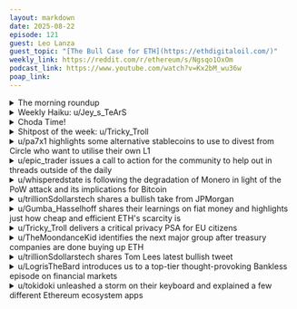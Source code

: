 ```yaml
---
layout: markdown
date: 2025-08-22
episode: 121
guest: Leo Lanza
guest_topic: "[The Bull Case for ETH](https://ethdigitaloil.com/)"
weekly_link: https://reddit.com/r/ethereum/s/Ngsqo1OxOm
podcast_link: https://www.youtube.com/watch?v=Kx2bM_wu36w
poap_link: 
---
```



<details markdown=1>
<summary>The morning roundup</summary>
[View on Reddit →](https://reddit.com/r/ethereum/comments/1mwxjkf/comment/na0uyhc/)

[u/FrenktheTank](https://reddit.com/u/FrenktheTank)

> Ethereum

[u/Gumpa-Bucky](https://reddit.com/u/Gumpa-Bucky)

> $4,283 and headed for greatness

[u/alexiskef](https://reddit.com/u/alexiskef)

> 0.038

</details>
<details markdown=1>
<summary>Weekly Haiku: u/Jey_s_TeArS</summary>
[View on Reddit →](https://reddit.com/r/ethereum/comments/1mw1tq5/comment/n9yir1v/)

*Come back to your roots,*

*We grow strong from our disputes,*

*Embracing our doots.*

</details>
<details markdown=1>
<summary>Choda Time!</summary>
[View on Reddit →](https://reddit.com/r/ethereum/comments/1mw1tq5/comment/n9yi4oy/)

༼ つ ◕_◕ ༽つ ETH TAKE MY ENERGY ༼ つ ◕_◕ ༽つ

</details>
<details markdown=1>
<summary>Shitpost of the week: u/Tricky_Troll</summary>
[View on Reddit →](https://reddit.com/r/ethereum/comments/1mqo2qc/daily_general_discussion_august_15_2025/n8toj7n/)

I hereby announce my intention for my company to buy 5% of the ETH supply. Now give me money so I can buy all this ETH.

Woah, that actually worked?!

</details>
<details markdown=1>
<summary>u/pa7x1 highlights some alternative stablecoins to use to divest from Circle who want to utilise their own L1</summary>
[View on Reddit →](https://reddit.com/r/ethereum/comments/1mpr8di/daily_general_discussion_august_14_2025/n8m9e5r/)

If you have USDC or any other Circle minted stablecoins it's a very good moment to consider switching to an alternative that does not intend to migrate to a centralized DB with a bit blockchain buzzword handwaving. Here are some options:

BOLD (Liquity, pure DeFi)

mUSD (~~just announced~~ rumored future stablecoin by Consensys)

PYUSD (Paypal)

EURe/USDe (Monerium)

**This matters way more than you think.** The sooner we vote with our dollars the better.

---

hanniabu: Can't highlight that last line enough. They will try to vampure attack USDC liquidity on Ethereum and migrate it to their chain.

</details>
<details markdown=1>
<summary>u/epic_trader issues a call to action for the community to help out in threads outside of the daily</summary>
[View on Reddit →](https://reddit.com/r/ethereum/comments/1mpr8di/daily_general_discussion_august_14_2025/n8p2wlv/)

Just want to encourage people to visit the other threads on the main sub and comment going forward. There seems to be an increasing number of posts from people who are new to Ethereum and the quality of lots of the replies is garbage. Like so much misinformation and lack of basic understanding.

</details>
<details markdown=1>
<summary>u/whisperedstate is following the degradation of Monero in light of the PoW attack and its implications for Bitcoin</summary>
[View on Reddit →](https://reddit.com/r/ethereum/comments/1mqo2qc/daily_general_discussion_august_15_2025/n8w77df/)

Kraken now suspending Monero deposits/withdrawals. Pretty crazy to see real world attacks on PoW. We've all known here that it's always been inevitable, but this just shows that security degrades if it's not profitable to mine. A lot of people think Bitcoin is immune to this, but on the contrary, every 4 years this becomes more and more inevitable for Bitcoin too. Very bearish for PoW.

</details>
<details markdown=1>
<summary>u/trillionSdollarstech shares a bullish take from JPMorgan</summary>
[View on Reddit →](https://reddit.com/r/ethereum/comments/1mqo2qc/daily_general_discussion_august_15_2025/n8uf6x8/)

> JPMORGAN ANALYSTS: "WE THINK ETHER $ETH IS EMERGING AS A DIRECT WAY TO GAIN EXPOSURE TO THE EXPECTED METEORIC GROWTH IN STABLECOINS AS THE ETHEREUM NETWORK HOSTS MOST OF THESE STABLECOIN ASSETS,"

<https://x.com/scottmelker/status/1956347647960474059>

</details>
<details markdown=1>
<summary>u/Gumba_Hasselhoff shares their learnings on fiat money and highlights just how cheap and efficient ETH's scarcity is</summary>
[View on Reddit →](https://reddit.com/r/ethereum/comments/1mrlbd6/daily_general_discussion_august_16_2025/n8z76ha/)

So I recently read a nice book by German game theorist and economist Christian Rieck called "Fürstengeld, Fiatgeld, Bitcoin" (Duke Money, Fiat Money, Bitcoin). Yes, it's written in German and no official translation exists.

I know Rieck from his Youtube and social media as a rational guy and liked some of his crypto takes I had heard so far, especially as he – coming from traditional finance –  is not particulary cought up in the exisiting narratives of the crypto world, while also not running into the kneejerk reactions against crypto that "normal" economists often do.

The book doesn't mention ETH, and Bitcoin actually not that much either, it's mostly cleaning up with misconceptions about fiat money, that are *very* rampart in crypto circles.

This is not a summary, just a bunch of things which he wrote that I found to be insightful. I'm gonna make multiple parts out of it to keep the size in check (this is part 1). Everything in \[square brackets\] is not from the book but my personal interpretation or from additional research.

**Modern fiat money is the result of two major forces:**

* The historically original function of money is to **mark debt relationships** between people, which quickly changed from individual debt contracts to standardized units, because this fungibility unlocks *enormous* economic efficiency
* This **standardization needs a consensus**, which historically inevitably meant an **authority** like an aristocrat (the duke from the book title), later a central bank, and these days now **decentralisation of this consensus is possible**
* **Scarecity** isn't a first order property of money, it's only adopted because enforcement by legal means alone of legitimacy of money is an *insanely hard* problem, so the adoption of hard limits tends to emerge.
   * **Without scarecity** (like gold backing) illegitimate printing of money would be easy (both for third party forgers and the money emitting authority itself)
   * **Scarecity implies a cost** that has to be carried by someone. If consequently you need gold coins for an entire economy to run on, the work for producing/minting/buying gold coins has to be put in, which at this scale is obviously extremely expensive. Or in other words, it's a lot of work that could have been put into something directly productive instead.
      * \[Proof of stake is historically low in it's production and running cost, although costs are not zero\]

**In conclusion:**

1. **Difficult enforcement** of the legitimacy of money **pushes towards scarecity based** **money**
2. The **cost of scarecity** **pushes away from a scarecity based system**

This resulted in moving from one side to the other and back in this spectrum, for pretty much all of human history; a dynamic I hadn't really grasped before reading the book.

In the modern era enforcement without scarecity has been more doable because of better legal systems, primarily including the separation of central bank and government (money emitter and seniorage profiteur in economic terms)

Which basically works until it doesn't, as seen in a bunch of (hyper)inflation szenarios in the modern era where the central bank happily played their part as government finacier. See also the recent (in historical terms) case of quantitative easing world wide, which is still – in effect – the central bank financing the government. Through more indirect means than before (driving costs for government bonds down by buying on the secondary market) but nontheless.

---

[View on Reddit →](https://reddit.com/r/ethereum/comments/1msi17h/daily_general_discussion_august_17_2025/n95rc54/)

Part 2 of interesting points from the book Fürstengeld, Fiatgeld, Bitcoin (Duke Money, Fiat Money, Bitcoin) by Christian Rieck:

**Misconceptions about fiat money:**

* **The name "fiat" money**: Translates to "Let it be!" or "Let it happen!" which is often portrayed in crypto circles as "happen by state decree", *which is wrong*. The term describes any transactors deciding to declare a debt relationship (i.e. A lends his car to B, they declare a debt relationship, if enforcement here is reliable, A can use the debt contract itself for transactions or as collateral. It functions in effect as fiat money.
* Fiat money is not the same as what Rieck calls **Fürstengeld (duke money)**, where an aristocrat both produces the money as a monopoly and profits by spending it himself (seigniorage). This type of money will reliably collapse in the long term because of misaligned incentives.
* The sum of money in circulation in a fiat money system is caused by economic activity alone (because it's all debt contracts) and **monetary inflation doesn't cause price inflation**. (Sounds counterintuitive at a glance, I know, but there are many examples where money supply has massively risen with population increase or increased productivity per person while price inflation was near zero.)
   * This is contrary to both scarcity based systems (where money is backed by scarcity, not by economic values) and duke money systems (where money isn't backed by anything). **In both of these, monetary inflation will lead to price inflation** pretty reliably.
   * So is the modern monetary system really fiat money? Generally yes, money always comes from debt relationships here, but the lines can start to blur towards duke money when that separation between central bank and government crumbles:
      * In quantitative easing, the central bank is indirectly lending to the government at lower than market rates, in other words, without expectation of getting the money back (because an efficient market rate is the same as the risk adjusted one). **The central bank is effectively financing the government, then leading to actual price inflation**.

**In conclusion:**

In a fiat money system, not the amount of money in circulation defines price inflation, **but the quality of lending does.**

If lending is not backed by real economic value, more money is now existent while real goods are the same as before -> prices go up.

---

[View on Reddit →](https://reddit.com/r/ethereum/comments/1mu98bh/daily_general_discussion_august_19_2025/n9kv4rp/)

Part 3 of interesting points from the book Fürstengeld, Fiatgeld, Bitcoin (Duke Money, Fiat Money, Bitcoin) by Christian Rieck:

**The goddam 2% inflation target that every economist ever agrees upon:**

I feel kinda dumb for this, but this is the first time I think I understood this one (I'll just say *inflation* when I mean *price inflation* here, same for *price deflation*).

The 2% target is generally seen as the sweet spot between low inflation and high inflation:

**Advantages of low inflation:**

* Too high inflation causes self-reinforcing collapse of the currency because no one wants to hold it, I mean, obviously

**Advantages of high inflation:**

* **Incentivizes spending** (also gets an "obviously")
* **Incentivizes lending** (that's the not so intuitive one)
   * For lending happening the **incentive to lend** and the **incentive to borrow** need to be there
   * **During inflation debt loses its value** over time and is easier to be paid back
   * In a deflationary environment, when the money must be paid back, at some point it will be worth more in real value than what was originally lent + an risk adjusted interest rate (+ some more interest to cover the friction caused by the transaction if you want). Even if the lender doesn't intend to make a profit on average he will be getting back more in real value.
   * So, **deflation reduces the incentive to borrow**
      * What about a negative interest rate to cover this problem?
      * Well, lending is an option (just like those financial instruments that are literally called options) which means there is the option, but not the obligation to lend. And **nobody lends for a negative interest rate**, lol.
      * So, **in a deflationary environment the interest rate can lose its ability to adjust for money changing in value over time,** forced by the optionality of lending
   * **Lending is an insane growth motor;** most big investments are made with lent money in some form. Thats why a disincentive to lend can grind an entire economy to stagnation.
   * Theoretically a slight deflation would still work by this framework, but since inflation is hard to control you would want buffers from the target value downwards (until lending starts being disincentivized) and upwards (until the public starts losing trust in the currency)
      * Of course that does not derive the 2% as an exact target, for this big scale empirical testing is necessary

**In conclusion:**

Making any scarcity-based money the "main" transaction money of a society is not good idea. **Growth is hard to achieve in scarcity-based systems.** In fact, it's hard to achieve in any monetary system that can't adjust its supply to economic activity.

</details>
<details markdown=1>
<summary>u/Tricky_Troll delivers a critical privacy PSA for EU citizens</summary>
[View on Reddit →](https://reddit.com/r/ethereum/comments/1msi17h/daily_general_discussion_august_17_2025/n94omw6/)

Not entirely on-topic but privacy and open source encrypted messaging services are under threat by the EU again. They're pushing very hard to get chat control legislation pushed through, despite the ***AI which will scan all of your personal communications*** only having 20% accuracy. So you could be under investigation by the local police for simply asking your local linux nerd "How to kill a child (process) when the parent stops running". In the long run, they could put anything under the scope of illegal activity, including telling people about the ongoing genocide X in location Y which your government is complicit in the killing of innocent people.

Oh and obviously the politicians trying to implement this dystopian suppression of the basic human right to communication would be exempt from having their messages scanned because people in power never ever harm children. You can definitely trust them on that one.

Please. Reach out to your elected officials now! If the EU falls it's only a matter of time before the rest of the western world falls too. I know I won't be the only one getting one step closer to giving up on humanity and therefore not having kids if we continue down that dangerous path. We can’t afford to lose the freedoms western governments post WW2 granted us as we won’t ever get them back at the speed which technology is progressing.

We've beaten this bullshit legislation before and we can do it again. Please do your part.

<https://fightchatcontrol.eu/>

Good Louis Rossman video on the topic here: <https://youtube.com/watch?v=3NyUgv6dpJc>

</details>
<details markdown=1>
<summary>u/TheMoondanceKid identifies the next major group after treasury companies are done buying up ETH</summary>
[View on Reddit →](https://reddit.com/r/ethereum/comments/1msi17h/daily_general_discussion_august_17_2025/n96finn/)

For all the "who is going to buy ETH once the ETH treasury companies are done loading their bags" people:

> Vast majority of investors in BofA global fund manager survey have \*zero\* crypto exposure…
> 
> Of small % who do have exposure, average portfolio allocation = 3.2%.

[https://x.com/NateGeraci/status/1957074513365016952](https://x.com/NateGeraci/status/1957074513365016952)

Trillions of dollars just sitting there waiting to buy your ETH at much higher prices. And you're selling it at $4,500 because we had a little dip and it might be over, or because you made a spreadsheet last year and randomly picked $4,500 as a nice place to sell some. Come on gents (and lady). Hang in there!

</details>
<details markdown=1>
<summary>u/trillionSdollarstech shares Tom Lees latest bullish tweet</summary>
[View on Reddit →](https://reddit.com/r/ethereum/comments/1mtcv5o/daily_general_discussion_august_18_2025/n9cx9kc/)

> TOM LEE: ETHEREUM IS POISED TO LEVERAGE THE WHITE HOUSE GENIUS ACT AND SEC’S PROJECT CRYPTO THE SAME WAY WALL STREET BOOMED AFTER 1971 WHEN THE USD CAME OFF THE GOLD STANDARD
> 
> "The GENIUS Act and SEC's Project Crypto are as transformational to financial services in 2025 as US action on August 15, 1971 ending Bretton Woods and the USD on the gold standard 54 years ago
> 
> This 1971 event was the catalyst for the modernization of Wall Street, creating the iconic Wall Street titans and financial and payment rails of today. These proved to be better investments than gold"

<https://x.com/CryptoGucci/status/1957455836713738447>

</details>
<details markdown=1>
<summary>u/LogrisTheBard introduces us to a top-tier thought-provoking Bankless episode on financial markets</summary>
[View on Reddit →](https://reddit.com/r/ethereum/comments/1mu98bh/daily_general_discussion_august_19_2025/n9lwcxg/)

[This Bankless episode](https://www.youtube.com/watch?v=-LrPKcJ_xjo&ab_channel=Bankless) with Michael Green is amongst the most thought provoking episode I've seen on there in years. It's full of interesting mechanical insights on financial markets. It talks about how low float tokens led to the dotcom stock bubble. It talks about price elasticity like a recent post of mine did and how that changes with market cap and due to compulsive buyers like ETFs. It talks about the demographic/pension crises and some seemingly inevitable market halting events coming at us. It talks about legislative distortions of decisions that have been made without being blanket anti-regulation. It talks about hard currencies in ways that will be quite unfamiliar to those who subscribe to a 21M hard cap and specifically paints Bitcoin as being anti-human innovation while being pro tokenization. He has a rather academic view at times, but it was an interesting watch.

</details>
<details markdown=1>
<summary>u/tokidoki unleashed a storm on their keyboard and explained a few different Ethereum ecosystem apps</summary>
[View on Reddit →](https://reddit.com/r/ethereum/comments/1mv5nq3/daily_general_discussion_august_20_2025/n9ta53i/)

Gonna yap a bit before I get to the useful stuff. &forgive any weird formatting/errors as I'm typing this out on my phone and from memory (and on practically no sleep). Feel free to skip the first paragraph lol So it's been a couple of years since I last logged in, basically since RIF died. Been holding through the peaks and valleys and lurking most days though. I'm glad the daily is more vibrant than ethfinance was after the API changes killed off a lot of the old guard (plus the shedding from the bear, hacks, life in general... RIP JBM, I hope you tamed those demons my dude) but I'm a bit disappointed by how little signal there is in the sub now. I learned about reputable DeFi protocols like Pendle/Morpho from the dailies and through the years have managed to grow my stack significantly. Specifically will like to call out /u/LogrisTheBard (hopefully this tags so he can see lol) since Pendle during the points meta made me a killing. But anyways here's a few protocols and resources I'd recommend for any DeFi newbies and hopefully it will help you build conviction in this glorious asset we call ETH just as it strengthened mine throughout the years. I'll avoid direct links since I'm not sure what's allowed or not but as long as you've got an ad blocker (you do use an ad blocker, right anon?) googling/using the general knowledge resources should get you to the right place. Remember to bookmark the protocols you use regularly as well to avoid misclicks. Also my personal suggestion is don't pirate shit / go to lots of porn sites (horny brain dumb) on the same computer your hot wallet is on. 

**General knowledge:** 

- DefiLlama- gives you a basic overview of protocols, TVL, links to their websites/socials. You can filter the protocols by chain as well so if you know only want something on mainnet/base/arbitrum etc you won't waste anytime. I take TVL as a general measure of trustworthiness and personally anything below $100M TVL I won't touch. 
- ExponentialFi - for the true newbie I'd probably start here. The free education (learn and explore tabs) they have is really good if you have no idea what you're doing. Explaining how DeFi yield works, giving their own assessments of risks and protocol credibility, all things I found quite helpful starting out. Their primary goal is to get you to sign up for their service where they will manage your on-chain funds, but I can't speak about the quality of the service as I've never utilized it. I think its legit though, maybe another member here that's used them can chime in.

**Swaps:**

- CoW swap -- stands for coincidence of wants, charges no fees, generally eeks out a little extra return compared to others and most importantly, moos at you when it finds a match. Much love and highly recommended. IMO no reason to use any other service for swaps. 

**Lending:**

- Aave - it's the big kahoona, you all know it. Battle tried and tested, gone through multiple bears unscathed. You want DeFi at it's safest this is the place. Check out the Umbrella or staking (insurance for AAVE) for what I'd consider the best risk/reward rate possible. 
- Morpho - A competitor to AAVE that initially differentiated themselves by offering slightly better rates by matching users. I think either they or Gearbox were the first to utilize vaults but I'd say vaults are the primary draw these days. You put assets to a vault and the curator splits it among protocols to generate yield. Higher risk than AAVE but not particularly dangerous (IIRC most vaults are around an up to 2% chance yearly to lose up to \~10% of assets). Read the risk reports under the vault for the methodology and explanation. But stick with the whitelisted vaults and you should be chill.
- Pendle - big breakthrough here was in offering fixed rates and splitting yield. During points mania PT (principle token) Eth derivatives just printed money. I think I was getting \~40% APY at one point. Those days are past us but being able to lock in a fixed rate is still worthwhile. Just be mindful that its locked and trying to redeem early can cause significant loss. An example is when the redemption rates suddenly changed for USD0++ (from 1:1 to 1:0.85 IIRC) and people that were holding PT got hammered.  

Now to a protocol I've been researching and I hope some other experienced members can chime in on -- Summer fi recently launched their lazy summer protocol (TVL ~120M, combined total of ~$450M) which is an aggregator built on top of Morpho/Euler/Gearbox vaults that automatically redistributes according to rates. The onboarding process appeared suspiciously easy, +a mix of AI buzzwords and dedicated support agents gave me a great deal of pause initially, but further research has me convinced its not a scam/honeypot. Note this is still significantly higher risk than say Morpho alone, as summer is built on top of other protocols and vaults so you're taking on protocol, vault and asset risk. Yield is highly attractive despite the 1% management fee as they will be launching their token soon (I recommend dropping the marketcap assumption for SUMR down to at most $100M from their assumption of $250M... Morpho is about 8 times larger at $4B TVL protocol and token is only \~$700M mcap). The automated reallocating is nice if you are frequently swapping in and out of vaults chasing yield (similar to Beefy finance for LPs). Logris if you've already desposited into the protocol dm me your referral code (or if mods allow post below so others use it too) as I'm happy to give you a little extra yield as a thank you for all the opportunities you've shared over the years. 

Anyways, if you've made it this far thanks for reading and feel free to tell me how I got all this wrong lol Going back to lurking now. Stay strong Eth fam and remember you do NOT kill the golden goose.

o7

</details>
